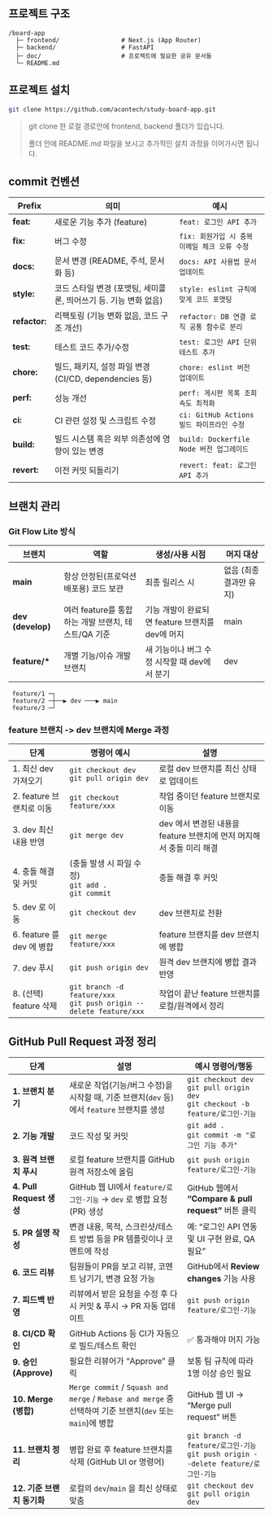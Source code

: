 ## 프로젝트 구조

```
/board-app
  ├─ frontend/                 # Next.js (App Router)
  ├─ backend/                  # FastAPI
  ├─ doc/                      # 프로젝트에 필요한 공유 문서들
  └─ README.md
```

## 프로젝트 설치

```bash
git clone https://github.com/acontech/study-board-app.git
```

> git clone 한 로컬 경로안에 frontend, backend 폴더가 있습니다.
>
> 폴더 안에 README.md 파일을 보시고 추가적인 설치 과정을 이어가시면 됩니다.

## commit 컨벤션

| Prefix        | 의미                                                             | 예시                                          |
| ------------- | ---------------------------------------------------------------- | --------------------------------------------- |
| **feat:**     | 새로운 기능 추가 (feature)                                       | `feat: 로그인 API 추가`                       |
| **fix:**      | 버그 수정                                                        | `fix: 회원가입 시 중복 이메일 체크 오류 수정` |
| **docs:**     | 문서 변경 (README, 주석, 문서화 등)                              | `docs: API 사용법 문서 업데이트`              |
| **style:**    | 코드 스타일 변경 (포맷팅, 세미콜론, 띄어쓰기 등. 기능 변화 없음) | `style: eslint 규칙에 맞게 코드 포맷팅`       |
| **refactor:** | 리팩토링 (기능 변화 없음, 코드 구조 개선)                        | `refactor: DB 연결 로직 공통 함수로 분리`     |
| **test:**     | 테스트 코드 추가/수정                                            | `test: 로그인 API 단위 테스트 추가`           |
| **chore:**    | 빌드, 패키지, 설정 파일 변경 (CI/CD, dependencies 등)            | `chore: eslint 버전 업데이트`                 |
| **perf:**     | 성능 개선                                                        | `perf: 게시판 목록 조회 속도 최적화`          |
| **ci:**       | CI 관련 설정 및 스크립트 수정                                    | `ci: GitHub Actions 빌드 파이프라인 수정`     |
| **build:**    | 빌드 시스템 혹은 외부 의존성에 영향이 있는 변경                  | `build: Dockerfile Node 버전 업그레이드`      |
| **revert:**   | 이전 커밋 되돌리기                                               | `revert: feat: 로그인 API 추가`               |

## 브랜치 관리

### Git Flow Lite 방식

| 브랜치            | 역할                                                | 생성/사용 시점                                   | 머지 대상               |
| ----------------- | --------------------------------------------------- | ------------------------------------------------ | ----------------------- |
| **main**          | 항상 안정된(프로덕션 배포용) 코드 보관              | 최종 릴리스 시                                   | 없음 (최종 결과만 유지) |
| **dev (develop)** | 여러 feature를 통합하는 개발 브랜치, 테스트/QA 기준 | 기능 개발이 완료되면 feature 브랜치를 dev에 머지 | main                    |
| **feature/\***    | 개별 기능/이슈 개발 브랜치                          | 새 기능이나 버그 수정 시작할 때 dev에서 분기     | dev                     |

```
 feature/1 ─┐
 feature/2 ─┼──▶ dev ───▶ main
 feature/3 ─┘

```

### feature 브랜치 -> dev 브랜치에 Merge 과정

| 단계                      | 명령어 예시                                                             | 설명                                                                 |
| ------------------------- | ----------------------------------------------------------------------- | -------------------------------------------------------------------- |
| 1. 최신 dev 가져오기      | `git checkout dev` <br> `git pull origin dev`                           | 로컬 dev 브랜치를 최신 상태로 업데이트                               |
| 2. feature 브랜치로 이동  | `git checkout feature/xxx`                                              | 작업 중이던 feature 브랜치로 이동                                    |
| 3. dev 최신 내용 반영     | `git merge dev`                                                         | dev 에서 변경된 내용을 feature 브랜치에 먼저 머지해서 충돌 미리 해결 |
| 4. 충돌 해결 및 커밋      | (충돌 발생 시 파일 수정) <br> `git add .` <br> `git commit`             | 충돌 해결 후 커밋                                                    |
| 5. dev 로 이동            | `git checkout dev`                                                      | dev 브랜치로 전환                                                    |
| 6. feature 를 dev 에 병합 | `git merge feature/xxx`                                                 | feature 브랜치를 dev 브랜치에 병합                                   |
| 7. dev 푸시               | `git push origin dev`                                                   | 원격 dev 브랜치에 병합 결과 반영                                     |
| 8. (선택) feature 삭제    | `git branch -d feature/xxx` <br> `git push origin --delete feature/xxx` | 작업이 끝난 feature 브랜치를 로컬/원격에서 정리                      |

## GitHub Pull Request 과정 정리

| 단계                       | 설명                                                                                                       | 예시 명령어/행동                                                                         |
| -------------------------- | ---------------------------------------------------------------------------------------------------------- | ---------------------------------------------------------------------------------------- |
| **1. 브랜치 분기**         | 새로운 작업(기능/버그 수정)을 시작할 때, 기준 브랜치(`dev` 등)에서 `feature` 브랜치를 생성                 | `git checkout dev` <br> `git pull origin dev` <br> `git checkout -b feature/로그인-기능` |
| **2. 기능 개발**           | 코드 작성 및 커밋                                                                                          | `git add .` <br> `git commit -m "로그인 기능 추가"`                                      |
| **3. 원격 브랜치 푸시**    | 로컬 feature 브랜치를 GitHub 원격 저장소에 올림                                                            | `git push origin feature/로그인-기능`                                                    |
| **4. Pull Request 생성**   | GitHub 웹 UI에서 `feature/로그인-기능` → `dev` 로 병합 요청(PR) 생성                                       | GitHub 웹에서 **“Compare & pull request”** 버튼 클릭                                     |
| **5. PR 설명 작성**        | 변경 내용, 목적, 스크린샷/테스트 방법 등을 PR 템플릿이나 코멘트에 작성                                     | 예: “로그인 API 연동 및 UI 구현 완료, QA 필요”                                           |
| **6. 코드 리뷰**           | 팀원들이 PR을 보고 리뷰, 코멘트 남기기, 변경 요청 가능                                                     | GitHub에서 **Review changes** 기능 사용                                                  |
| **7. 피드백 반영**         | 리뷰에서 받은 요청을 수정 후 다시 커밋 & 푸시 → PR 자동 업데이트                                           | `git push origin feature/로그인-기능`                                                    |
| **8. CI/CD 확인**          | GitHub Actions 등 CI가 자동으로 빌드/테스트 확인                                                           | ✅ 통과해야 머지 가능                                                                    |
| **9. 승인(Approve)**       | 필요한 리뷰어가 “Approve” 클릭                                                                             | 보통 팀 규칙에 따라 1명 이상 승인 필요                                                   |
| **10. Merge (병합)**       | `Merge commit` / `Squash and merge` / `Rebase and merge` 중 선택하여 기준 브랜치(`dev` 또는 `main`)에 병합 | GitHub 웹 UI → “Merge pull request” 버튼                                                 |
| **11. 브랜치 정리**        | 병합 완료 후 feature 브랜치를 삭제 (GitHub UI or 명령어)                                                   | `git branch -d feature/로그인-기능` <br> `git push origin --delete feature/로그인-기능`  |
| **12. 기준 브랜치 동기화** | 로컬의 `dev`/`main` 을 최신 상태로 맞춤                                                                    | `git checkout dev` <br> `git pull origin dev`                                            |
